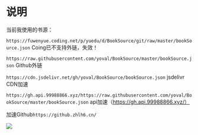 # 说明

当前我使用的书源：

`https://fuwenyue.coding.net/p/yuedu/d/BookSource/git/raw/master/bookSource.json`  Coing已不支持外链，失效！

`https://raw.githubusercontent.com/yoval/BookSource/master/bookSource.json`  Github外链

`https://cdn.jsdelivr.net/gh/yoval/BookSource/bookSource.json`  jsdelivr CDN加速

`https://gh.api.99988866.xyz/https://raw.githubusercontent.com/yoval/BookSource/master/bookSource.json`  api加速（https://gh.api.99988866.xyz/）


加速Github`https://github.zhlh6.cn/`


![](https://s3.bmp.ovh/imgs/2022/06/04/dddde7ef2ff09d12.png)